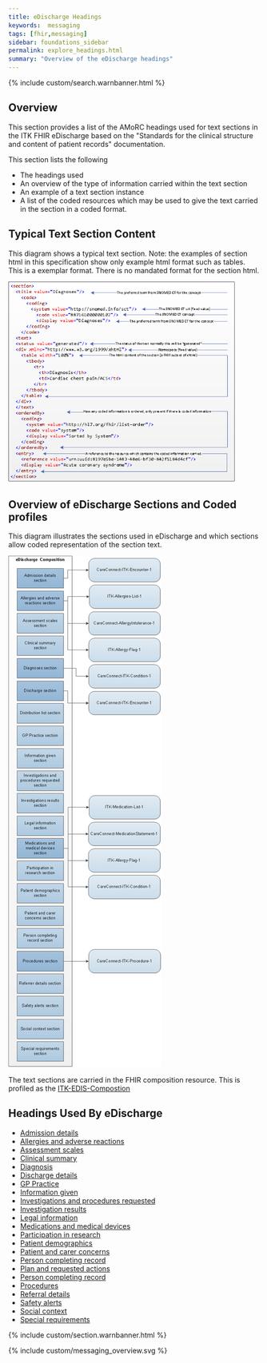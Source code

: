 ```yaml
---
title: eDischarge Headings
keywords:  messaging
tags: [fhir,messaging]
sidebar: foundations_sidebar
permalink: explore_headings.html
summary: "Overview of the eDischarge headings"
---
```


{% include custom/search.warnbanner.html %}

## Overview ##

This section provides a list of the AMoRC headings used for text sections in the ITK FHIR eDischarge based on the "Standards for the clinical structure and content of patient records" documentation. 

This section lists the following

- The headings used
- An overview of the type of information carried within the text section
- An example of a text section instance
- A list of the coded resources which may be used to give the text carried in the section in a coded format. 
 
## Typical Text Section Content ##
This diagram shows a typical text section.
Note: the examples of section html in this specification show only example html format such as tables. This is a exemplar format. There is no mandated format for the section html. 

<img src="images/explore/section_description.png" style="width:90%;max-width: 90%;"/>
 
## Overview of eDischarge Sections and Coded profiles ##
This diagram illustrates the sections used in eDischarge and which sections allow coded representation of the section text. 


<img src="images/explore/eDIS_composition_overview.png" style="height:90%;max-height: 90%;"/>



The text sections are carried in the FHIR composition resource. 
This is profiled as the [ITK-EDIS-Compostion](http://FHIRxxxxxxxxxxxx)


## Headings Used By eDischarge ##

- [Admission details](explore_admission_details.html)
- [Allergies and adverse reactions](explore_allergies_and_adverse_reactions.html)
- [Assessment scales](explore_assessment_scales.html)
- [Clinical summary](explore_clinical_summary.html)
- [Diagnosis](explore_diagnosis.html)
- [Discharge details](explore_discharge_details.html)
- [GP Practice](explore_gp_practice.html)
- [Information given](explore_information_given.html)
- [Investigations and procedures requested](explore_invest_and_proc_req.html)
- [Investigation results](explore_invest_results.html)
- [Legal information](explore_legal_info.html)
- [Medications and medical devices](explore_medication.html)
- [Participation in research](explore_part_research.html)
- [Patient demographics](explore_patient_demographics.html)
- [Patient and carer concerns](explore_pat_care_concerns.html)
- [Person completing record](explore_per_com_record.html)
- [Plan and requested actions](explore_plan_req_actions.html)
- [Person completing record](explore_per_com_record.html)
- [Procedures](explore_procedures.html)
- [Referral details](explore_referral.html)
- [Safety alerts](explore_safety_alerts.html)
- [Social context](explore_social_context.html)
- [Special requirements](explore_special_req.html)




{% include custom/section.warnbanner.html %}


{% include custom/messaging_overview.svg %}